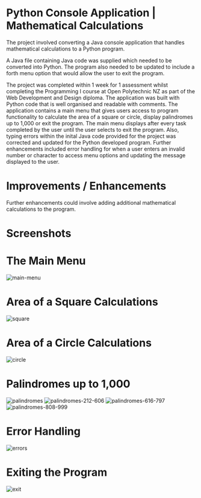 # Python Console Application | Mathematical Calculations
The project involved converting a Java console application that handles mathematical calculations to a Python program.

A Java file containing Java code was supplied which needed to be converted into Python. The program also needed to be updated to include a forth menu option that would allow the user to exit the program.

The project was completed within 1 week for 1 assessment whilst completing the Programming I course at Open Polytechnic NZ as part of the Web Development and Design diploma. The application was built with Python code that is well organised and readable with comments. The application contains a main menu that gives users access to program functionality to calculate the area of a square or circle, display palindromes up to 1,000 or exit the program. The main menu displays after every task completed by the user until the user selects to exit the program. Also, typing errors within the inital Java code provided for the project was corrected and updated for the Python developed program. Further enhancements included error handling for when a user enters an invalid number or character to access menu options and updating the message displayed to the user. 

# Improvements / Enhancements
Further enhancements could involve adding additional mathematical calculations to the program.

# Screenshots
# The Main Menu
![main-menu](https://github.com/TanyabYC/mathematical-calculations/assets/129232229/bebbc04e-f444-46f4-bd1a-c031de9ed76e)

# Area of a Square Calculations
![square](https://github.com/TanyabYC/mathematical-calculations/assets/129232229/ce99a527-482a-4e47-b4ad-b630427d2b38)

# Area of a Circle Calculations
![circle](https://github.com/TanyabYC/mathematical-calculations/assets/129232229/0b13d0f5-8045-4871-9eb1-c1f79fe1286a)

# Palindromes up to 1,000
![palindromes](https://github.com/TanyabYC/mathematical-calculations/assets/129232229/9738b383-91dd-4011-85b8-983422fd1f96)
![palindromes-212-606](https://github.com/TanyabYC/mathematical-calculations/assets/129232229/ae87fe45-dc3b-4bbe-b79c-09df9196aa93)
![palindromes-616-797](https://github.com/TanyabYC/mathematical-calculations/assets/129232229/94248cc3-3854-4efd-b5c0-ae98f2ff397b)
![palindromes-808-999](https://github.com/TanyabYC/mathematical-calculations/assets/129232229/98b5e9ee-e6af-4802-b18b-6299e575f058)

# Error Handling
![errors](https://github.com/TanyabYC/mathematical-calculations/assets/129232229/59233a05-3d76-4efe-9b43-f2710cec0886)

# Exiting the Program
![exit](https://github.com/TanyabYC/mathematical-calculations/assets/129232229/e0774286-61fe-461e-8438-3e315287cbb2)
